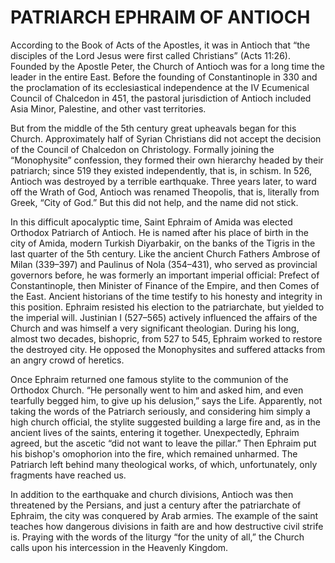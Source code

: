 # PATRIARCH EPHRAIM OF ANTIOCH

According to the Book of Acts of the Apostles, it was in Antioch that “the disciples of the Lord Jesus were first called Christians” (Acts 11:26). Founded by the Apostle Peter, the Church of Antioch was for a long time the leader in the entire East. Before the founding of Constantinople in 330 and the proclamation of its ecclesiastical independence at the IV Ecumenical Council of Chalcedon in 451, the pastoral jurisdiction of Antioch included Asia Minor, Palestine, and other vast territories.

But from the middle of the 5th century great upheavals began for this Church. Approximately half of Syrian Christians did not accept the decision of the Council of Chalcedon on Christology. Formally joining the “Monophysite” confession, they formed their own hierarchy headed by their patriarch; since 519 they existed independently, that is, in schism. In 526, Antioch was destroyed by a terrible earthquake. Three years later, to ward off the Wrath of God, Antioch was renamed Theopolis, that is, literally from Greek, “City of God.” But this did not help, and the name did not stick.

In this difficult apocalyptic time, Saint Ephraim of Amida was elected Orthodox Patriarch of Antioch. He is named after his place of birth in the city of Amida, modern Turkish Diyarbakir, on the banks of the Tigris in the last quarter of the 5th century. Like the ancient Church Fathers Ambrose of Milan (339–397) and Paulinus of Nola (354–431), who served as provincial governors before, he was formerly an important imperial official: Prefect of Constantinople, then Minister of Finance of the Empire, and then Comes of the East. Ancient historians of the time testify to his honesty and integrity in this position. Ephraim resisted his election to the patriarchate, but yielded to the imperial will. Justinian I (527–565) actively influenced the affairs of the Church and was himself a very significant theologian. During his long, almost two decades, bishopric, from 527 to 545, Ephraim worked to restore the destroyed city. He opposed the Monophysites and suffered attacks from an angry crowd of heretics.

Once Ephraim returned one famous stylite to the communion of the Orthodox Church. “He personally went to him and asked him, and even tearfully begged him, to give up his delusion,” says the Life. Apparently, not taking the words of the Patriarch seriously, and considering him simply a high church official, the stylite suggested building a large fire and, as in the ancient lives of the saints, entering it together. Unexpectedly, Ephraim agreed, but the ascetic “did not want to leave the pillar.” Then Ephraim put his bishop's omophorion into the fire, which remained unharmed. The Patriarch left behind many theological works, of which, unfortunately, only fragments have reached us.

In addition to the earthquake and church divisions, Antioch was then threatened by the Persians, and just a century after the patriarchate of Ephraim, the city was conquered by Arab armies. The example of the saint teaches how dangerous divisions in faith are and how destructive civil strife is. Praying with the words of the liturgy “for the unity of all,” the Church calls upon his intercession in the Heavenly Kingdom.
